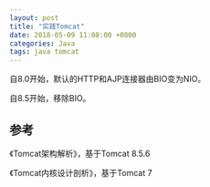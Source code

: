 ```yaml
---
layout: post
title: "实践Tomcat"
date: 2018-05-09 11:08:00 +0800
categories: Java
tags: java tomcat
---
```




自8.0开始，默认的HTTP和AJP连接器由BIO变为NIO。

自8.5开始，移除BIO。

## 参考

《Tomcat架构解析》，基于Tomcat 8.5.6

《Tomcat内核设计剖析》，基于Tomcat 7
